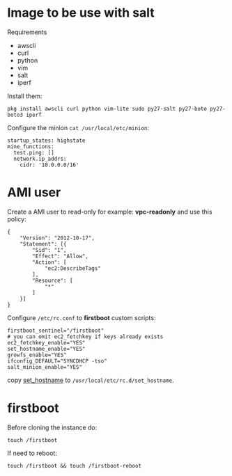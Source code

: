 # Image to be use with salt


Requirements

* awscli
* curl
* python
* vim
* salt
* iperf

Install them:

    pkg install awscli curl python vim-lite sudo py27-salt py27-boto py27-boto3 iperf


Configure the minion ``cat /usr/local/etc/minion``:

    startup_states: highstate
    mine_functions:
      test.ping: []
      network.ip_addrs:
        cidr: '10.0.0.0/16'

# AMI user
Create a AMI user to read-only for example: **vpc-readonly** and use this policy:

    {
        "Version": "2012-10-17",
        "Statement": [{
            "Sid": "1",
            "Effect": "Allow",
            "Action": [
                "ec2:DescribeTags"
            ],
            "Resource": [
                "*"
            ]
        }]
    }


Configure ``/etc/rc.conf`` to **firstboot** custom scripts:

    firstboot_sentinel="/firstboot"
    # you can omit ec2_fetchkey if keys already exists
    ec2_fetchkey_enable="YES"
    set_hostname_enable="YES"
    growfs_enable="YES"
    ifconfig_DEFAULT="SYNCDHCP -tso"
    salt_minion_enable="YES"

copy [set_hostname](https://github.com/nbari/freebsd/blob/master/AWS/salt/set_hostname)
to ``/usr/local/etc/rc.d/set_hostname``.

# firstboot

Before cloning the instance do:

    touch /firstboot

If need to reboot:

    touch /firstboot && touch /firstboot-reboot

